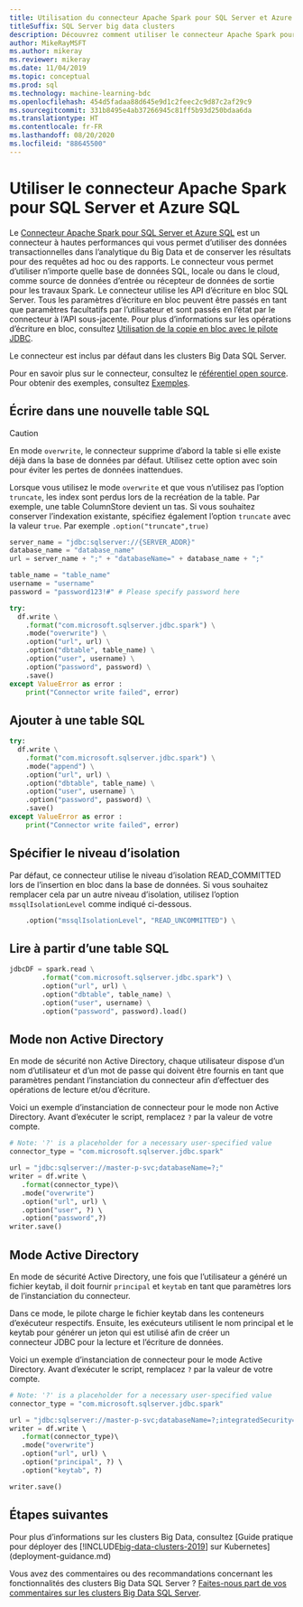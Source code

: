 ```yaml
---
title: Utilisation du connecteur Apache Spark pour SQL Server et Azure SQL
titleSuffix: SQL Server big data clusters
description: Découvrez comment utiliser le connecteur Apache Spark pour SQL Server et Azure SQL pour lire et écrire dans SQL Server.
author: MikeRayMSFT
ms.author: mikeray
ms.reviewer: mikeray
ms.date: 11/04/2019
ms.topic: conceptual
ms.prod: sql
ms.technology: machine-learning-bdc
ms.openlocfilehash: 454d5fadaa88d645e9d1c2feec2c9d87c2af29c9
ms.sourcegitcommit: 331b8495e4ab37266945c81ff5b93d250bdaa6da
ms.translationtype: HT
ms.contentlocale: fr-FR
ms.lasthandoff: 08/20/2020
ms.locfileid: "88645500"
---
```

# <a name="use-the-apache-spark-connector-for-sql-server-and-azure-sql"></a>Utiliser le connecteur Apache Spark pour SQL Server et Azure SQL

Le [Connecteur Apache Spark pour SQL Server et Azure SQL](https://github.com/microsoft/sql-spark-connector) est un connecteur à hautes performances qui vous permet d’utiliser des données transactionnelles dans l’analytique du Big Data et de conserver les résultats pour des requêtes ad hoc ou des rapports. Le connecteur vous permet d’utiliser n’importe quelle base de données SQL, locale ou dans le cloud, comme source de données d’entrée ou récepteur de données de sortie pour les travaux Spark. Le connecteur utilise les API d’écriture en bloc SQL Server. Tous les paramètres d’écriture en bloc peuvent être passés en tant que paramètres facultatifs par l’utilisateur et sont passés en l’état par le connecteur à l’API sous-jacente. Pour plus d’informations sur les opérations d’écriture en bloc, consultez [Utilisation de la copie en bloc avec le pilote JDBC]( ../connect/jdbc/using-bulk-copy-with-the-jdbc-driver.md#sqlserverbulkcopyoptions).

Le connecteur est inclus par défaut dans les clusters Big Data SQL Server.

Pour en savoir plus sur le connecteur, consultez le [référentiel open source](https://github.com/microsoft/sql-spark-connector). Pour obtenir des exemples, consultez [Exemples](https://github.com/microsoft/sql-spark-connector/tree/master/samples).

## <a name="write-to-a-new-sql-table"></a>Écrire dans une nouvelle table SQL

>[!CAUTION]
> En mode `overwrite`, le connecteur supprime d’abord la table si elle existe déjà dans la base de données par défaut. Utilisez cette option avec soin pour éviter les pertes de données inattendues.
> 
> Lorsque vous utilisez le mode `overwrite` et que vous n’utilisez pas l’option `truncate`, les index sont perdus lors de la recréation de la table. Par exemple, une table ColumnStore devient un tas. Si vous souhaitez conserver l’indexation existante, spécifiez également l’option `truncate` avec la valeur `true`. Par exemple `.option("truncate",true)`

```python
server_name = "jdbc:sqlserver://{SERVER_ADDR}"
database_name = "database_name"
url = server_name + ";" + "databaseName=" + database_name + ";"

table_name = "table_name"
username = "username"
password = "password123!#" # Please specify password here

try:
  df.write \
    .format("com.microsoft.sqlserver.jdbc.spark") \
    .mode("overwrite") \
    .option("url", url) \
    .option("dbtable", table_name) \
    .option("user", username) \
    .option("password", password) \
    .save()
except ValueError as error :
    print("Connector write failed", error)
```

## <a name="append-to-sql-table"></a>Ajouter à une table SQL
```python
try:
  df.write \
    .format("com.microsoft.sqlserver.jdbc.spark") \
    .mode("append") \
    .option("url", url) \
    .option("dbtable", table_name) \
    .option("user", username) \
    .option("password", password) \
    .save()
except ValueError as error :
    print("Connector write failed", error)
```

## <a name="specify-the-isolation-level"></a>Spécifier le niveau d’isolation

Par défaut, ce connecteur utilise le niveau d’isolation READ_COMMITTED lors de l’insertion en bloc dans la base de données. Si vous souhaitez remplacer cela par un autre niveau d’isolation, utilisez l’option `mssqlIsolationLevel` comme indiqué ci-dessous.
```python
    .option("mssqlIsolationLevel", "READ_UNCOMMITTED") \
```

## <a name="read-from-sql-table"></a>Lire à partir d’une table SQL

```python
jdbcDF = spark.read \
        .format("com.microsoft.sqlserver.jdbc.spark") \
        .option("url", url) \
        .option("dbtable", table_name) \
        .option("user", username) \
        .option("password", password).load()
```

## <a name="non-active-directory-mode"></a>Mode non Active Directory

En mode de sécurité non Active Directory, chaque utilisateur dispose d’un nom d’utilisateur et d’un mot de passe qui doivent être fournis en tant que paramètres pendant l’instanciation du connecteur afin d’effectuer des opérations de lecture et/ou d’écriture.

Voici un exemple d’instanciation de connecteur pour le mode non Active Directory. Avant d’exécuter le script, remplacez `?` par la valeur de votre compte.

```python
# Note: '?' is a placeholder for a necessary user-specified value
connector_type = "com.microsoft.sqlserver.jdbc.spark" 

url = "jdbc:sqlserver://master-p-svc;databaseName=?;"
writer = df.write \ 
   .format(connector_type)\ 
   .mode("overwrite") 
   .option("url", url) \ 
   .option("user", ?) \ 
   .option("password",?) 
writer.save() 
```

## <a name="active-directory-mode"></a>Mode Active Directory

En mode de sécurité Active Directory, une fois que l’utilisateur a généré un fichier keytab, il doit fournir `principal` et `keytab` en tant que paramètres lors de l’instanciation du connecteur.

Dans ce mode, le pilote charge le fichier keytab dans les conteneurs d’exécuteur respectifs. Ensuite, les exécuteurs utilisent le nom principal et le keytab pour générer un jeton qui est utilisé afin de créer un connecteur JDBC pour la lecture et l’écriture de données.

Voici un exemple d’instanciation de connecteur pour le mode Active Directory. Avant d’exécuter le script, remplacez `?` par la valeur de votre compte.

```python
# Note: '?' is a placeholder for a necessary user-specified value
connector_type = "com.microsoft.sqlserver.jdbc.spark"

url = "jdbc:sqlserver://master-p-svc;databaseName=?;integratedSecurity=true;authenticationScheme=JavaKerberos;" 
writer = df.write \ 
   .format(connector_type)\ 
   .mode("overwrite") 
   .option("url", url) \ 
   .option("principal", ?) \ 
   .option("keytab", ?)   

writer.save() 
```

## <a name="next-steps"></a>Étapes suivantes

Pour plus d’informations sur les clusters Big Data, consultez [Guide pratique pour déployer des [!INCLUDE[big-data-clusters-2019](../includes/ssbigdataclusters-ss-nover.md)] sur Kubernetes](deployment-guidance.md)

Vous avez des commentaires ou des recommandations concernant les fonctionnalités des clusters Big Data SQL Server ? [Faites-nous part de vos commentaires sur les clusters Big Data SQL Server](https://aka.ms/sql-server-bdc-feedback).
